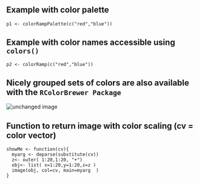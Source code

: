 ## Example with color palette
```{r]
p1 <- colorRampPalette(c("red","blue"))
```
## Example with color names accessible using `colors()`
```{r]
p2 <- colorRamp(c("red","blue"))
```
## Nicely grouped sets of colors are also available with the `RColorBrewer Package`
![unchanged image](Assets/Brewer.jpg)


## Function to return image with color scaling (cv = color vector)
```{r]
showMe <- function(cv){
  myarg <- deparse(substitute(cv))
  z<- outer( 1:20,1:20, "+")
  obj<- list( x=1:20,y=1:20,z=z )
  image(obj, col=cv, main=myarg  )
}
```
